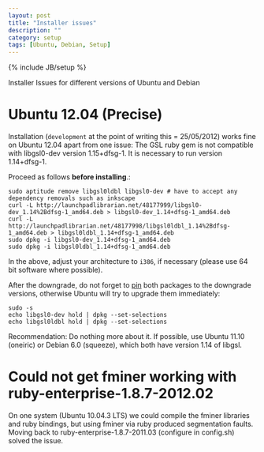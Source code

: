 ```yaml
---
layout: post
title: "Installer issues"
description: ""
category: setup
tags: [Ubuntu, Debian, Setup]
---
```

{% include JB/setup %}

Installer Issues for different versions of Ubuntu and Debian

# Ubuntu 12.04 (Precise)

Installation (`development` at the point of writing this = 25/05/2012) works fine on Ubuntu 12.04 apart from one issue: The GSL ruby gem is not compatible with libgsl0-dev version 1.15+dfsg-1. It is necessary to run version 1.14+dfsg-1. 

Proceed as follows **before installing**.:

    sudo aptitude remove libgsl0ldbl libgsl0-dev # have to accept any dependency removals such as inkscape
    curl -L http://launchpadlibrarian.net/48177999/libgsl0-dev_1.14%2Bdfsg-1_amd64.deb > libgsl0-dev_1.14+dfsg-1_amd64.deb
    curl -L http://launchpadlibrarian.net/48177998/libgsl0ldbl_1.14%2Bdfsg-1_amd64.deb > libgsl0ldbl_1.14+dfsg-1_amd64.deb
    sudo dpkg -i libgsl0-dev_1.14+dfsg-1_amd64.deb
    sudo dpkg -i libgsl0ldbl_1.14+dfsg-1_amd64.deb

In the above, adjust your architecture to `i386`, if necessary (please use 64 bit software where possible).

After the downgrade, do not forget to [pin](https://help.ubuntu.com/community/PinningHowto) both packages to the downgrade versions, otherwise Ubuntu will try to upgrade them immediately:

    sudo -s
    echo libgsl0-dev hold | dpkg --set-selections
    echo libgsl0ldbl hold | dpkg --set-selections

Recommendation: Do nothing more about it. If possible, use Ubuntu 11.10 (oneiric) or Debian 6.0 (squeeze), which both have version 1.14 of libgsl.

# Could not get fminer working with ruby-enterprise-1.8.7-2012.02

On one system (Ubuntu 10.04.3 LTS) we could compile the fminer libraries and ruby bindings, but using fminer via ruby produced segmentation faults. Moving back to ruby-enterprise-1.8.7-2011.03 (configure in config.sh) solved the issue.
